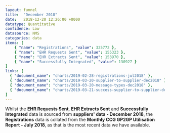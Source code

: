 ```yaml
---
layout: funnel
title:  "December 2018"
date:   2018-12-20 12:26:00 +0000
datatype: Quantitative
confidence: Low
datasource: NMS
categories: data
items: [
    { "name": "Registrations", "value": 325772 },
    { "name": "EHR Requests Sent", "value": 155323 },
    { "name": "EHR Extracts Sent", "value": 153970 },
    { "name": "Successfully Integrated", "value": 130927 }
]
links: [
  { "document_name": "charts/2019-02-28-registrations-jul2018" },
  { "document_name": "charts/2019-03-20-supplier-to-supplier-dec2018" },
  { "document_name": "charts/2019-03-20-message-types-dec2018" },
  { "document_name": "charts/2019-03-21-success-supplier-to-supplier-dec2018" }
] 
---
```

Whilst the **EHR Requests Sent**, **EHR Extracts Sent** and **Successfully Integrated** data is sourced from **suppliers' data - December 2018**, the **Registrations** data is collated from the **Monthly CCG GP2GP Utilisation Report - July 2018**, as that is the most recent data we have available.
